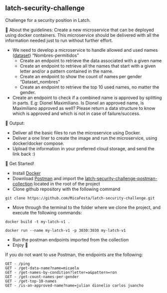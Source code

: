 ## latch-security-challenge
Challenge for a security position in Latch.

📣 About the guidelines:
Create a new microservice that can be deployed using docker containers. This microservice should be delivered with all the information needed just to run without further effort. 
 - We need to develop a microservice to handle allowed and used names ([dataset](https://data.buenosaires.gob.ar/dataset/nombres))
    “Nombres-permitidos”
      - Create an endpoint to retrieve the data associated with a given name
      - Create an endpoint to retrieve all the names that start with a given letter and/or a pattern contained in the name.
      - Create an endpoint to show the count of names per gender
    “Dataset_nombres”
      - Create an endpoint to retrieve the top 10 used names, no matter the gender.
 - Create an endpoint to check if a combined name is approved by splitting in parts. E.g: Dionel Maximiliano. Is Dionel an approved name, is Maximiliano approved as well? Please return a data structure to know which is approved and which is not in case of failure/success. 

🎯 Output:
 - Deliver all the basic files to run the microservice using Docker. 
 - Deliver a one liner to create the image and run the microservice, using docker/docker compose. 
 - Upload the information in your preferred cloud storage, and send the link back :)


🌱 Get Started!

- Install [Docker](https://www.docker.com/get-started/)
- Download [Postman](https://www.postman.com/) and import the [latch-security-challenge-postman-collection](https://github.com/MicaFesta/latch-security-challenge/blob/main/latch-security-challenge-postman-collection.postman_collection.json) located in the root of the project
- Clone github repository with the following command
```
git clone https://github.com/MicaFesta/latch-security-challenge.git
```
- Move through the terminal to the folder where we clone the project, and execute the following commands:
```
docker build -t my-latch-v1 .
```
```
docker run --name my-latch-v1 -p 3030:3030 my-latch-v1
```
- Run the postman endpoints imported from the collection
- Enjoy 🙂


If you do not want to use Postman, the endpoints are the following:
```
GET - /ping
GET - /get-data-name?name=micaela
GET - /get-names-by-condition?letter=a&pattern=ron
GET - /get-count-names-per-gender
GET - /get-top-10-names
GET - /is-an-approved-name?name=julian dionelio carlos juancho
```

